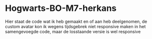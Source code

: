 # Hogwarts-BO-M7-herkans

Hier staat de code wat ik heb gemaakt en of aan heb deelgenomen,
de custom avatar kon ik wegens tijdsgebrek niet responsive maken in het samengevoegde code, maar de losstaande versie is wel responsive
